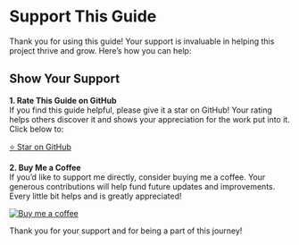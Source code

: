 # Support This Guide

Thank you for using this guide! Your support is invaluable in helping this project thrive and grow. Here’s how you can help:

## Show Your Support

**1. Rate This Guide on GitHub**  
If you find this guide helpful, please give it a star on GitHub! Your rating helps others discover it and shows your appreciation for the work put into it. Click below to:

[⭐ Star on GitHub](https://github.com/SouravBandyopadhyay/codeQuest.dev)

**2. Buy Me a Coffee**  
If you’d like to support me directly, consider buying me a coffee. Your generous contributions will help fund future updates and improvements. Every little bit helps and is greatly appreciated!

<a href="https://www.buymeacoffee.com/souravb199z" target="_blank">
    <img src="https://img.buymeacoffee.com/button-api/?text=Buy%20me%20a%20coffee&emoji=☕&slug=souravb199z&button_colour=FFDD00&font_colour=000000&font_family=Cookie&outline_colour=000000&coffee_colour=ffffff" alt="Buy me a coffee">
</a>

Thank you for your support and for being a part of this journey!
